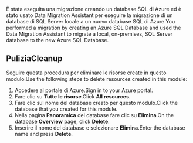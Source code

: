 <span data-ttu-id="f824d-101">È stata eseguita una migrazione creando un database SQL di Azure ed è stato usato Data Migration Assistant per eseguire la migrazione di un database di SQL Server locale a un nuovo database SQL di Azure.</span><span class="sxs-lookup"><span data-stu-id="f824d-101">You performed a migration by creating an Azure SQL Database and used the Data Migration Assistant to migrate a local, on-premises, SQL Server database to the new Azure SQL Database.</span></span>

## <a name="cleanup"></a><span data-ttu-id="f824d-102">Pulizia</span><span class="sxs-lookup"><span data-stu-id="f824d-102">Cleanup</span></span>

<span data-ttu-id="f824d-103">Seguire questa procedura per eliminare le risorse create in questo modulo:</span><span class="sxs-lookup"><span data-stu-id="f824d-103">Use the following steps to delete resources created in this module:</span></span>

1. <span data-ttu-id="f824d-104">Accedere al portale di Azure.</span><span class="sxs-lookup"><span data-stu-id="f824d-104">Sign in to your Azure portal.</span></span>
2. <span data-ttu-id="f824d-105">Fare clic su **Tutte le risorse**.</span><span class="sxs-lookup"><span data-stu-id="f824d-105">Click **All resources**.</span></span>
3. <span data-ttu-id="f824d-106">Fare clic sul nome del database creato per questo modulo.</span><span class="sxs-lookup"><span data-stu-id="f824d-106">Click the database that you created for this module.</span></span>
4. <span data-ttu-id="f824d-107">Nella pagina **Panoramica** del database fare clic su **Elimina**.</span><span class="sxs-lookup"><span data-stu-id="f824d-107">On the database **Overview** page, click **Delete**.</span></span>
5. <span data-ttu-id="f824d-108">Inserire il nome del database e selezionare **Elimina**.</span><span class="sxs-lookup"><span data-stu-id="f824d-108">Enter the database name and press **Delete**.</span></span>